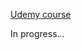 [Udemy course](https://www.udemy.com/complete-course-on-data-visualization-matplotlib-and-python/learn/v4/overview)

In progress...
